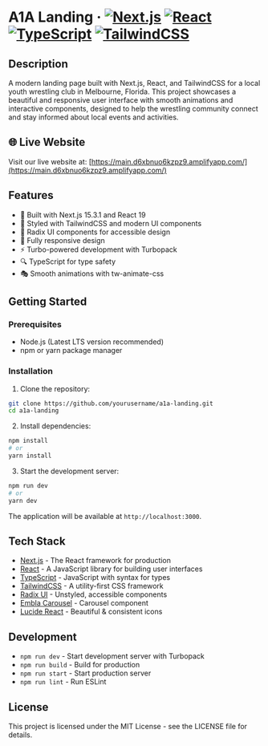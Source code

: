 # A1A Landing &middot; [![Next.js](https://img.shields.io/badge/Next.js-15.3.1-black.svg)]() [![React](https://img.shields.io/badge/React-19.0.0-blue.svg)]() [![TypeScript](https://img.shields.io/badge/TypeScript-5.0-blue.svg)]() [![TailwindCSS](https://img.shields.io/badge/TailwindCSS-4.1.4-38B2AC.svg)]()

## Description

A modern landing page built with Next.js, React, and TailwindCSS for a local youth wrestling club in Melbourne, Florida. This project showcases a beautiful and responsive user interface with smooth animations and interactive components, designed to help the wrestling community connect and stay informed about local events and activities.

## 🌐 Live Website

Visit our live website at: [https://main.d6xbnuo6kzpz9.amplifyapp.com/](https://main.d6xbnuo6kzpz9.amplifyapp.com/)

## Features

- 🚀 Built with Next.js 15.3.1 and React 19
- 💅 Styled with TailwindCSS and modern UI components
- 🎨 Radix UI components for accessible design
- 📱 Fully responsive design
- ⚡ Turbo-powered development with Turbopack
- 🔍 TypeScript for type safety
- 🎭 Smooth animations with tw-animate-css

## Getting Started

### Prerequisites

- Node.js (Latest LTS version recommended)
- npm or yarn package manager

### Installation

1. Clone the repository:
```bash
git clone https://github.com/yourusername/a1a-landing.git
cd a1a-landing
```

2. Install dependencies:
```bash
npm install
# or
yarn install
```

3. Start the development server:
```bash
npm run dev
# or
yarn dev
```

The application will be available at `http://localhost:3000`.

## Tech Stack

- [Next.js](https://nextjs.org/) - The React framework for production
- [React](https://reactjs.org/) - A JavaScript library for building user interfaces
- [TypeScript](https://www.typescriptlang.org/) - JavaScript with syntax for types
- [TailwindCSS](https://tailwindcss.com/) - A utility-first CSS framework
- [Radix UI](https://www.radix-ui.com/) - Unstyled, accessible components
- [Embla Carousel](https://embla-carousel.github.io/) - Carousel component
- [Lucide React](https://lucide.dev/) - Beautiful & consistent icons

## Development

- `npm run dev` - Start development server with Turbopack
- `npm run build` - Build for production
- `npm run start` - Start production server
- `npm run lint` - Run ESLint

## License

This project is licensed under the MIT License - see the LICENSE file for details.

